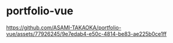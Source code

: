 # portfolio-vue



https://github.com/ASAMI-TAKAOKA/portfolio-vue/assets/77926245/9e7edab4-e50c-4814-be83-ae225b0ce1ff

